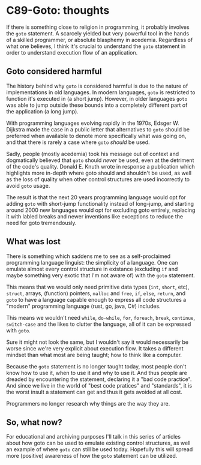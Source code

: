 # C89-Goto: thoughts

If there is something close to religion in programming, it probably involves
the `goto` statement. A scarcely yielded but very powerful tool in the hands of
a skilled programmer, or absolute blasphemy in acedemia. Regardless of what one
believes, I think it's crucial to understand the `goto` statement in order to
understand execution flow of an application.

## Goto considered harmful

The history behind why `goto` is considered harmful is due to the nature of
implementations in old languages. In modern languages, `goto` is restricted to
function it's executed in (a short jump). However, in older languages `goto`
was able to jump outside these bounds into a completely different part of the
application (a long jump).

With programming languages evolving rapidly in the 1970s, Edsger W. Dijkstra
made the case in a public letter that alternatives to `goto` should be
preferred when available to denote more specifically what was going on, and
that there is rarely a case where `goto` _should_ be used.

Sadly, people (mostly acedemia) took his message out of context and
dogmatically believed that `goto` should _never_ be used, even at the detriment
of the code's quality. Donald E. Knuth wrote in response a publication which
highlights more in-depth where goto should and shouldn't be used, as well as
the loss of quality when other control structures are used incorrectly to avoid
`goto` usage.

The result is that the next 20 years programming language would opt for adding
`goto` with short-jump functionality instead of long-jump, and starting around
2000 new languages would opt for excluding goto entirely, replacing it with
labled breaks and newer inventions like exceptions to reduce the need for goto
tremendously.

## What was lost

There is something which saddens me to see as a self-proclaimed programming
language linguist: the simplicity of a language. One can emulate almost every
control structure in existance (excluding `if` and maybe something very exotic
that I'm not aware of) with the `goto` statement.

This means that we would only need primitive data types (`int`, `short`, etc),
`struct`, arrays, (function) pointers, `malloc` and `free`, `if`, `else`,
`return`, and `goto` to have a language capable enough to express all code
structures a "modern" programming language (rust, go, java, C#) includes.

This means we wouldn't need `while`, `do-while`, `for`, `foreach`, `break`,
`continue`, `switch-case` and the likes to clutter the language, all of it can
be expressed with `goto`.

Sure it might not look the same, but I wouldn't say it would necessarily be
worse since we're very explicit about execution flow. It takes a different
mindset than what most are being taught; how to think like a computer.

Because the `goto` statement is no longer taught today, most people don't know
how to use it, when to use it and why to use it. And thus people are dreaded
by encountering the statement, declaring it a "bad code practice". And since we
live in the world of "best code pratices" and "standards", it is the worst
insult a statement can get and thus it gets avoided at all cost.

Programmers no longer research why things are the way they are.

## So, what now?

For educational and archiving purposes I'll talk in this series of articles
about how goto can be used to emulate existing control structures, as well an
example of where `goto` can still be used today. Hopefully this will spread
more (positive) awareness of how the `goto` statement can be utilized.
